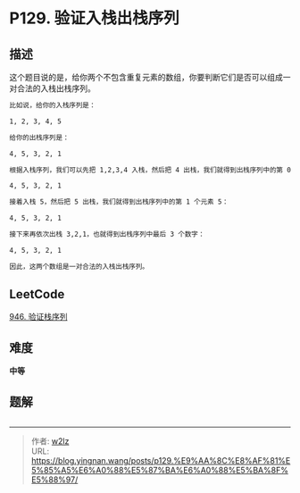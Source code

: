 # P129. 验证入栈出栈序列


<!--more-->

## 描述

这个题目说的是，给你两个不包含重复元素的数组，你要判断它们是否可以组成一对合法的入栈出栈序列。

```markdown
比如说，给你的入栈序列是：

1, 2, 3, 4, 5

给你的出栈序列是：

4, 5, 3, 2, 1

根据入栈序列，我们可以先把 1,2,3,4 入栈，然后把 4 出栈，我们就得到出栈序列中的第 0 个元素 4：

4, 5, 3, 2, 1

接着入栈 5，然后把 5 出栈，我们就得到出栈序列中的第 1 个元素 5：

4, 5, 3, 2, 1

接下来再依次出栈 3,2,1，也就得到出栈序列中最后 3 个数字：

4, 5, 3, 2, 1

因此，这两个数组是一对合法的入栈出栈序列。
```

## LeetCode

[946. 验证栈序列](https://leetcode.cn/problems/validate-stack-sequences/description/)

## 难度

**中等**

## 题解

```java

```


---

> 作者: [w2lz](https://github.com/w2lz)  
> URL: https://blog.yingnan.wang/posts/p129.%E9%AA%8C%E8%AF%81%E5%85%A5%E6%A0%88%E5%87%BA%E6%A0%88%E5%BA%8F%E5%88%97/  

